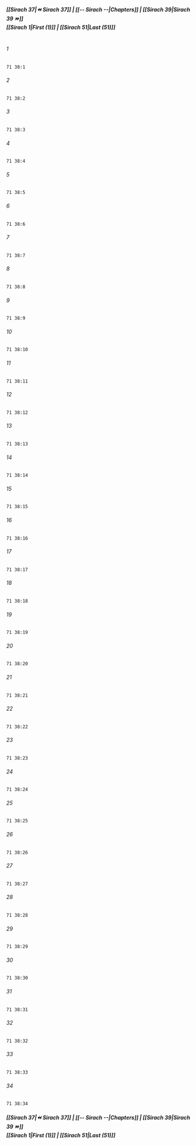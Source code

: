 
##### **[[Sirach 37|⏪ Sirach 37]] | [[-- Sirach --|Chapters]] | [[Sirach 39|Sirach 39 ⏩]]**<br>**[[Sirach 1|First (1)]] | [[Sirach 51|Last (51)]]**<br><br>

###### 1
``` verse
71 38:1
```
###### 2
``` verse
71 38:2
```
###### 3
``` verse
71 38:3
```
###### 4
``` verse
71 38:4
```
###### 5
``` verse
71 38:5
```
###### 6
``` verse
71 38:6
```
###### 7
``` verse
71 38:7
```
###### 8
``` verse
71 38:8
```
###### 9
``` verse
71 38:9
```
###### 10
``` verse
71 38:10
```
###### 11
``` verse
71 38:11
```
###### 12
``` verse
71 38:12
```
###### 13
``` verse
71 38:13
```
###### 14
``` verse
71 38:14
```
###### 15
``` verse
71 38:15
```
###### 16
``` verse
71 38:16
```
###### 17
``` verse
71 38:17
```
###### 18
``` verse
71 38:18
```
###### 19
``` verse
71 38:19
```
###### 20
``` verse
71 38:20
```
###### 21
``` verse
71 38:21
```
###### 22
``` verse
71 38:22
```
###### 23
``` verse
71 38:23
```
###### 24
``` verse
71 38:24
```
###### 25
``` verse
71 38:25
```
###### 26
``` verse
71 38:26
```
###### 27
``` verse
71 38:27
```
###### 28
``` verse
71 38:28
```
###### 29
``` verse
71 38:29
```
###### 30
``` verse
71 38:30
```
###### 31
``` verse
71 38:31
```
###### 32
``` verse
71 38:32
```
###### 33
``` verse
71 38:33
```
###### 34
``` verse
71 38:34
```

##### **[[Sirach 37|⏪ Sirach 37]] | [[-- Sirach --|Chapters]] | [[Sirach 39|Sirach 39 ⏩]]**<br>**[[Sirach 1|First (1)]] | [[Sirach 51|Last (51)]]**
